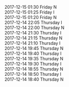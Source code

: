 2017-12-15 01:30 Friday  N  
2017-12-15 01:25 Friday  I  
2017-12-15 01:20 Friday  N  
2017-12-14 22:05 Thursday  I  
2017-12-14 22:00 Thursday  N  
2017-12-14 21:30 Thursday  I  
2017-12-14 21:15 Thursday  N  
2017-12-14 21:10 Thursday  I  
2017-12-14 19:45 Thursday  N  
2017-12-14 19:40 Thursday  I  
2017-12-14 19:35 Thursday  N  
2017-12-14 19:30 Thursday  I  
2017-12-14 18:55 Thursday  N  
2017-12-14 18:50 Thursday  I  
2017-12-14 18:40 Thursday  N  
